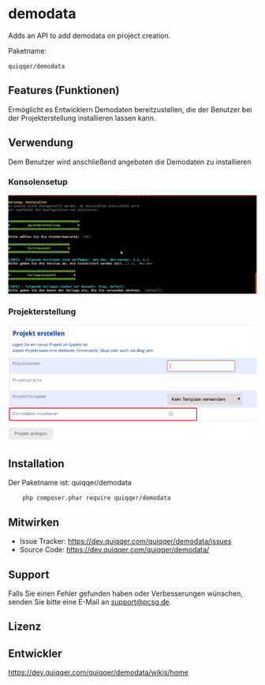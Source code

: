 demodata
========

Adds an API to add demodata on project creation.

Paketname:

    quiqqer/demodata


Features (Funktionen)
--------

Ermöglicht es Entwicklern Demodaten bereitzustellen, die der Benutzer bei der Projekterstellung installieren lassen kann.


## Verwendung
Dem Benutzer wird anschließend angeboten die Demodaten zu installieren

### Konsolensetup
![console.gif](bin/img/docs/readme/console.gif)

### Projekterstellung
![screenshot.png](bin/img/docs/readme/screenshot.png)


Installation
------------

Der Paketname ist: quiqqer/demodata

```
    php composer.phar require quiqqer/demodata
```


Mitwirken
----------

- Issue Tracker:  https://dev.quiqqer.com/quiqqer/demodata/issues
- Source Code: https://dev.quiqqer.com/quiqqer/demodata/


Support
-------

Falls Sie einen Fehler gefunden haben oder Verbesserungen wünschen,
senden Sie bitte eine E-Mail an support@pcsg.de.


Lizenz
-------

Entwickler
-------
https://dev.quiqqer.com/quiqqer/demodata/wikis/home


